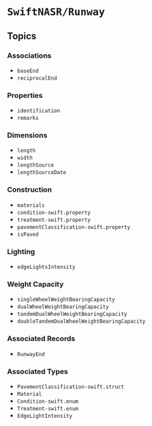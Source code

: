 # ``SwiftNASR/Runway``

## Topics

### Associations

- ``baseEnd``
- ``reciprocalEnd``

### Properties

- ``identification``
- ``remarks``

### Dimensions

- ``length``
- ``width``
- ``lengthSource``
- ``lengthSourceDate``

### Construction

- ``materials``
- ``condition-swift.property``
- ``treatment-swift.property``
- ``pavementClassification-swift.property``
- ``isPaved``

### Lighting

- ``edgeLightsIntensity``

### Weight Capacity

- ``singleWheelWeightBearingCapacity``
- ``dualWheelWeightBearingCapacity``
- ``tandemDualWheelWeightBearingCapacity``
- ``doubleTandemDualWheelWeightBearingCapacity``

### Associated Records

- ``RunwayEnd``

### Associated Types

- ``PavementClassification-swift.struct``
- ``Material``
- ``Condition-swift.enum``
- ``Treatment-swift.enum``
- ``EdgeLightIntensity``
